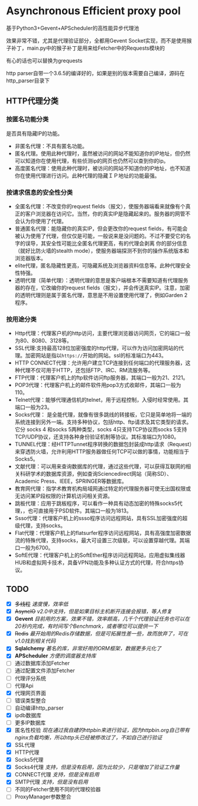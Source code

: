 # Asynchronous Efficient proxy pool

基于Python3+Gevent+APScheduler的高性能异步代理池

效果非常不错，尤其是代理验证部分，全都用Gevent Socket实现，而不是使用猴子补丁，main.py中的猴子补丁是用来给Fetcher中的Requests模块的

有心的话也可以替换为grequests

http parser自带一个3.6.5的编译好的，如果是别的版本需要自己编译，源码在http_parser目录下

## HTTP代理分类
### 按匿名功能分类
是否具有隐藏IP的功能。

-   非匿名代理：不具有匿名功能。
-   匿名代理。使用此种代理时，虽然被访问的网站不能知道你的IP地址，但仍然可以知道你在使用代理，有些侦测ip的网页也仍然可以查到你的ip。
-   高度匿名代理：使用此种代理时，被访问的网站不知道你的IP地址，也不知道你在使用代理进行访问。此种代理的隐藏ＩＰ地址的功能最强。
### 按请求信息的安全性分类
-   全匿名代理：不改变你的request fields（报文），使服务器端看来就像有个真正的客户浏览器在访问它。当然，你的真实IP是隐藏起来的。服务器的网管不会认为你使用了代理。　　
-   普通匿名代理：能隐藏你的真实IP，但会更改你的request fields，有可能会被认为使用了代理，但仅仅是可能，一般说来是没问题的。不过不要受它的名字的误导，其安全性可能比全匿名代理更高，有的代理会剥离 你的部分信息（就好比防火墙的stealth mode），使服务器端探测不到你的操作系统版本和浏览器版本。
-   elite代理，匿名隐藏性更高，可隐藏系统及浏览器资料信息等。此种代理安全性特强。
-   透明代理（简单代理）：透明代理的意思是客户端根本不需要知道有代理服务器的存在，它改编你的request fields（报文），并会传送真实IP。注意，加密的透明代理则是属于匿名代理，意思是不用设置使用代理了，例如Garden 2程序。

### 按用途分类

-   Http代理：代理客户机的http访问，主要代理浏览器访问网页，它的端口一般为80、8080、3128等。
-   SSL代理:支持最高128位加密强度的http代理，可以作为访问加密网站的代理。加密网站是指以`https://`开始的网站。ssl的标准端口为443。
-   HTTP  CONNECT代理：允许用户建立TCP连接到任何端口的代理服务器，这种代理不仅可用于HTTP，还包括FTP、IRC、RM流服务等。
-   FTP代理：代理客户机上的ftp软件访问ftp服务器，其端口一般为21、2121。
-   POP3代理：代理客户机上的邮件软件用pop3方式收邮件，其端口一般为110。
-   Telnet代理：能够代理通信机的telnet，用于远程控制，入侵时经常使用。其端口一般为23。
-   Socks代理： 是全能代理，就像有很多跳线的转接板，它只是简单地将一端的系统连接到另外一端。支持多种协议，包括http、ftp请求及其它类型的请求。它分 socks 4 和socks 5两种类型，socks 4只支持TCP协议而socks 5支持TCP/UDP协议，还支持各种身份验证机制等协议。其标准端口为1080。
-   TUNNEL代理：经HTTPTunnet程序转换的数据包封装成http请求（Request）来穿透防火墙，允许利用HTTP服务器做任何TCP可以做的事情，功能相当于Socks5。
-   文献代理：可以用来查询数据库的代理，通过这些代理，可以获得互联网的相关科研学术的数据库资源，例如查询Sciencedirect网站（简称SD）、Academic Press、IEEE，SPRINGER等数据库。
-   教育网代理：指学术教育机构局域网通过特定的代理服务器可使无出国权限或无访问某IP段权限的计算机访问相关资源。
-   跳板代理：应用于跳板程序，可以看作一种具有动态加密的特殊socks5代理，，也可直接用于PSD软件。其端口一般为1813。
-   Ssso代理：代理客户机上的ssso程序访问远程网站，具有SSL加密强度的超级代理，支持socks。
-   Flat代理：代理客户机上的flatsurfer程序访问远程网站，具有高强度加密数据流的特殊代理，支持socks，最大可设置三次级联，可以设置穿越代理。其端口一般为6700。
-   SoftE代理：代理客户机上的SoftEther程序访问远程网站，应用虚拟集线器HUB和虚拟网卡技术，具备VPN功能及多种认证方式的代理，符合https协议。

## TODO

-  [X] ~~多线程~~ *速度慢，效率低*
-  [X] ~~AsyncIO~~ *v2.0中支持，但是如果目标主机断开连接会报错，等人修复*
-  [X] **Gevent** *目前用的方案，效果不错，效率颇高，几千个代理验证任务也可以在20秒内完成，有时间写个Benchmark，或者哪位可以提供一下*
-  [X] ~~Redis~~ *最开始用的Redis存储数据，但是可拓展性差一些，故而放弃了，可在v1.0找到相关代码*
-  [X] **Sqlalchemy** *著名的库，非常好用的ORM框架，数据更多元化了*
-  [X] **APScheduler** *方便的调度器支持库*
-  [ ] 通过数据库添加Fetcher
-  [ ] 通过配置文件添加Fetcher
-  [ ] 代理评分系统
-  [ ] 代理Api
-  [X] 代理网页界面
-  [ ] 错误类型整合
-  [ ] 自动编译http_parser
-  [X] ipdb数据库
-  [ ] 更多IP数据库
-  [X] 匿名性校验 *现在通过我自建的httpbin来进行验证，因为httpbin.org自己带有nginx负载均衡，所以http头已经被修改过了，不如自己进行验证*
-  [X] SSL代理
-  [X] HTTP代理
-  [X] Socks5代理
-  [X] Socks4代理 *支持，但是没有启用，因为比较少，只是增加了验证工作量*
-  [X] CONNECT代理 *支持，但是没有启用*
-  [X] SMTP代理 *支持，但是没有启用*
-  [ ] 不同的Fetcher使用不同的代理校验器
-  [ ] ProxyManager参数整合
